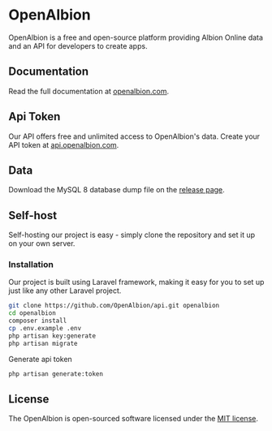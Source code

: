 # OpenAlbion

OpenAlbion is a free and open-source platform providing Albion Online data and an API for developers to create apps.

## Documentation

Read the full documentation at [openalbion.com](https://openalbion.com).

## Api Token

Our API offers free and unlimited access to OpenAlbion's data. Create your API token at [api.openalbion.com](https://openalbion.com).

## Data

Download the MySQL 8 database dump file on the [release page](https://github.com/OpenAlbion/api/releases).

## Self-host

Self-hosting our project is easy - simply clone the repository and set it up on your own server.

### Installation

Our project is built using Laravel framework, making it easy for you to set up just like any other Laravel project.

```bash
git clone https://github.com/OpenAlbion/api.git openalbion
cd openalbion
composer install
cp .env.example .env
php artisan key:generate
php artisan migrate
```

Generate api token

```bash
php artisan generate:token
```

## License

The OpenAlbion is open-sourced software licensed under the [MIT license](https://opensource.org/license/mit/).
